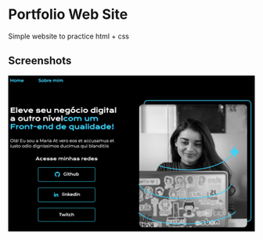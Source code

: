 # Portfolio Web Site
Simple website to practice html + css

## Screenshots
![Screenshot](img/img01.png)
